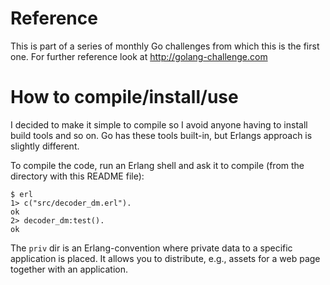 # Reference

This is part of a series of monthly Go challenges from which this is the first one.
For further reference look at http://golang-challenge.com

# How to compile/install/use

I decided to make it simple to compile so I avoid anyone having to install build tools and so on. Go has these tools built-in, but Erlangs approach is slightly different.

To compile the code, run an Erlang shell and ask it to compile (from the directory with this README file):

	$ erl
	1> c("src/decoder_dm.erl").
	ok
	2> decoder_dm:test().
	ok

The `priv` dir is an Erlang-convention where private data to a specific application is placed. It allows you to distribute, e.g., assets for a web page together with an application.
